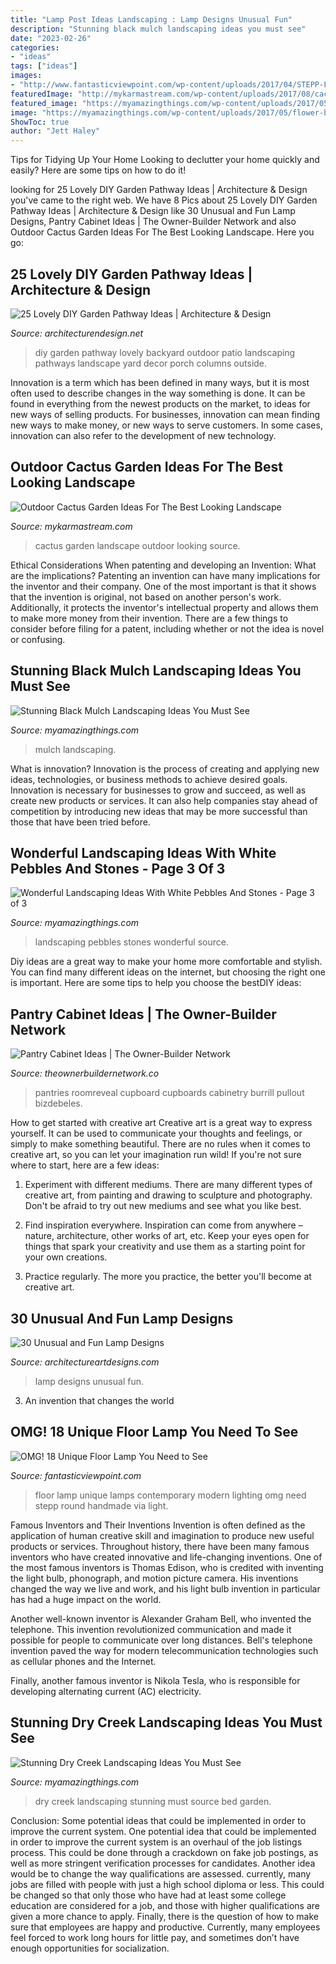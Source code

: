 ```yaml
---
title: "Lamp Post Ideas Landscaping : Lamp Designs Unusual Fun"
description: "Stunning black mulch landscaping ideas you must see"
date: "2023-02-26"
categories:
- "ideas"
tags: ["ideas"]
images:
- "http://www.fantasticviewpoint.com/wp-content/uploads/2017/04/STEPP-FLOOR-LAMP-1-634x845.jpg"
featuredImage: "http://mykarmastream.com/wp-content/uploads/2017/08/cactus-garden-10.jpeg"
featured_image: "https://myamazingthings.com/wp-content/uploads/2017/05/flower-bed.jpg"
image: "https://myamazingthings.com/wp-content/uploads/2017/05/flower-bed.jpg"
ShowToc: true
author: "Jett Haley"
---
```



Tips for Tidying Up Your Home
Looking to declutter your home quickly and easily? Here are some tips on how to do it!

	

		
looking for 25 Lovely DIY Garden Pathway Ideas | Architecture &amp; Design you've came to the right web. We have 8 Pics about 25 Lovely DIY Garden Pathway Ideas | Architecture &amp; Design like 30 Unusual and Fun Lamp Designs, Pantry Cabinet Ideas | The Owner-Builder Network and also Outdoor Cactus Garden Ideas For The Best Looking Landscape. Here you go:
		
    
## 25 Lovely DIY Garden Pathway Ideas | Architecture &amp; Design

<img loading=lazy src="http://cdn.architecturendesign.net/wp-content/uploads/2014/08/25-Lovely-DIY-Garden-Pathway-Ideas-14.jpg" onerror="this.onerror=null;this.src='https://tse1.mm.bing.net/th?id=OIP.DMXH-q8om9ThqG-R5Ox0eAHaJ4&amp;pid=15.1';" alt="25 Lovely DIY Garden Pathway Ideas | Architecture &amp; Design">

_Source: architecturendesign.net_

>diy garden pathway lovely backyard outdoor patio landscaping pathways landscape yard decor porch columns outside. 

	

Innovation is a term which has been defined in many ways, but it is most often used to describe changes in the way something is done. It can be found in everything from the newest products on the market, to ideas for new ways of selling products. For businesses, innovation can mean finding new ways to make money, or new ways to serve customers. In some cases, innovation can also refer to the development of new technology.

    
## Outdoor Cactus Garden Ideas For The Best Looking Landscape

<img loading=lazy src="http://mykarmastream.com/wp-content/uploads/2017/08/cactus-garden-10.jpeg" onerror="this.onerror=null;this.src='https://tse2.mm.bing.net/th?id=OIP.6nNeH__ofZESUzctsTT2WAHaLH&amp;pid=15.1';" alt="Outdoor Cactus Garden Ideas For The Best Looking Landscape">

_Source: mykarmastream.com_

>cactus garden landscape outdoor looking source. 

	

Ethical Considerations When patenting and developing an Invention: What are the implications?
Patenting an invention can have many implications for the inventor and their company. One of the most important is that it shows that the invention is original, not based on another person's work. Additionally, it protects the inventor's intellectual property and allows them to make more money from their invention. There are a few things to consider before filing for a patent, including whether or not the idea is novel or confusing.

    
## Stunning Black Mulch Landscaping Ideas You Must See

<img loading=lazy src="https://myamazingthings.com/wp-content/uploads/2017/05/flower-bed.jpg" onerror="this.onerror=null;this.src='https://tse4.mm.bing.net/th?id=OIP.7gRwoXrlmo5UieG8AZ7mNAHaJ3&amp;pid=15.1';" alt="Stunning Black Mulch Landscaping Ideas You Must See">

_Source: myamazingthings.com_

>mulch landscaping. 

	

What is innovation?
Innovation is the process of creating and applying new ideas, technologies, or business methods to achieve desired goals. Innovation is necessary for businesses to grow and succeed, as well as create new products or services. It can also help companies stay ahead of competition by introducing new ideas that may be more successful than those that have been tried before.

    
## Wonderful Landscaping Ideas With White Pebbles And Stones - Page 3 Of 3

<img loading=lazy src="http://myamazingthings.com/wp-content/uploads/2017/03/white-and-green-683x1024.jpg" onerror="this.onerror=null;this.src='https://tse2.mm.bing.net/th?id=OIP.C_v8fuHvfLm0B6OMGdkq0QHaLG&amp;pid=15.1';" alt="Wonderful Landscaping Ideas With White Pebbles And Stones - Page 3 of 3">

_Source: myamazingthings.com_

>landscaping pebbles stones wonderful source. 

	

Diy ideas are a great way to make your home more comfortable and stylish. You can find many different ideas on the internet, but choosing the right one is important. Here are some tips to help you choose the bestDIY ideas:

    
## Pantry Cabinet Ideas | The Owner-Builder Network

<img loading=lazy src="https://theownerbuildernetwork.co/wp-content/uploads/2014/04/Pantry_Cabinet_Idea_19.jpg" onerror="this.onerror=null;this.src='https://tse2.mm.bing.net/th?id=OIP.xNmHhet4ME28P5e-rcLD1AHaKV&amp;pid=15.1';" alt="Pantry Cabinet Ideas | The Owner-Builder Network">

_Source: theownerbuildernetwork.co_

>pantries roomreveal cupboard cupboards cabinetry burrill pullout bizdebeles. 

	

How to get started with creative art
Creative art is a great way to express yourself. It can be used to communicate your thoughts and feelings, or simply to make something beautiful. There are no rules when it comes to creative art, so you can let your imagination run wild! If you're not sure where to start, here are a few ideas:
1. Experiment with different mediums. There are many different types of creative art, from painting and drawing to sculpture and photography. Don't be afraid to try out new mediums and see what you like best.

2. Find inspiration everywhere. Inspiration can come from anywhere – nature, architecture, other works of art, etc. Keep your eyes open for things that spark your creativity and use them as a starting point for your own creations.

3. Practice regularly. The more you practice, the better you'll become at creative art.

    
## 30 Unusual And Fun Lamp Designs

<img loading=lazy src="https://www.architectureartdesigns.com/wp-content/uploads/2013/10/2032-630x630.jpg" onerror="this.onerror=null;this.src='https://tse1.mm.bing.net/th?id=OIP.au1VWFPb0W3pOyLm4iigRgHaHa&amp;pid=15.1';" alt="30 Unusual and Fun Lamp Designs">

_Source: architectureartdesigns.com_

>lamp designs unusual fun. 

	

3. An invention that changes the world 

    
## OMG! 18 Unique Floor Lamp You Need To See

<img loading=lazy src="http://www.fantasticviewpoint.com/wp-content/uploads/2017/04/STEPP-FLOOR-LAMP-1-634x845.jpg" onerror="this.onerror=null;this.src='https://tse4.mm.bing.net/th?id=OIP.6LINea7t7MzlkHgB3UbZDAHaJ3&amp;pid=15.1';" alt="OMG! 18 Unique Floor Lamp You Need to See">

_Source: fantasticviewpoint.com_

>floor lamp unique lamps contemporary modern lighting omg need stepp round handmade via light. 

	

Famous Inventors and Their Inventions
Invention is often defined as the application of human creative skill and imagination to produce new useful products or services. Throughout history, there have been many famous inventors who have created innovative and life-changing inventions.
One of the most famous inventors is Thomas Edison, who is credited with inventing the light bulb, phonograph, and motion picture camera. His inventions changed the way we live and work, and his light bulb invention in particular has had a huge impact on the world.

Another well-known inventor is Alexander Graham Bell, who invented the telephone. This invention revolutionized communication and made it possible for people to communicate over long distances. Bell's telephone invention paved the way for modern telecommunication technologies such as cellular phones and the Internet.

Finally, another famous inventor is Nikola Tesla, who is responsible for developing alternating current (AC) electricity.

    
## Stunning Dry Creek Landscaping Ideas You Must See

<img loading=lazy src="https://myamazingthings.com/wp-content/uploads/2017/04/garden-dry-creek-bed-04-768x1024.jpg" onerror="this.onerror=null;this.src='https://tse3.mm.bing.net/th?id=OIP.8Ip9LcYElDuR8Z5FDQ9nJAHaJ4&amp;pid=15.1';" alt="Stunning Dry Creek Landscaping Ideas You Must See">

_Source: myamazingthings.com_

>dry creek landscaping stunning must source bed garden. 

	

Conclusion: Some potential ideas that could be implemented in order to improve the current system.
One potential idea that could be implemented in order to improve the current system is an overhaul of the job listings process. This could be done through a crackdown on fake job postings, as well as more stringent verification processes for candidates. Another idea would be to change the way qualifications are assessed. currently, many jobs are filled with people with just a high school diploma or less. This could be changed so that only those who have had at least some college education are considered for a job, and those with higher qualifications are given a more chance to apply. Finally, there is the question of how to make sure that employees are happy and productive. Currently, many employees feel forced to work long hours for little pay, and sometimes don’t have enough opportunities for socialization.

